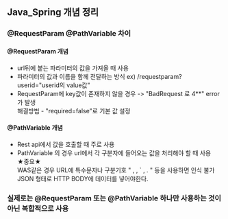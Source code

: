 ## Java_Spring 개념 정리
  ###  @RequestParam @PathVariable 차이
  
  
  #### @RequestParam 개념
  -  url뒤에 붙는 파라미터의 값을 가져올 때 사용
  -  파라미터의 값과 이름을 함께 전달하는 방식
  ex) /requestparam?userid="userid의 value값"
  - RequestParam에 key값이 존재하지 않을 경우 -> "BadRequest 로 4**" error가 발생     
  해결방법 - "required=false"로 기본 값 설정
  
  #### @PathVariable 개념
  - Rest api에서 값을 호출할 때 주로 사용
  - PathVariable 의 경우 url에서 각 구분자에 들어오는 값을 처리해야 할 때 사용     
  ★중요★     
  WAS같은 경우 URL에 특수문자나 구분기호 " , , ` , . " 등을 사용하면 인식 불가
  JSON 형태로 HTTP BODY에 데이터를 넣어야한다.
  
 ### 실제로는 @RequestParam 또는 @PathVariable 하나만 사용하는 것이 아닌 복합적으로 사용

